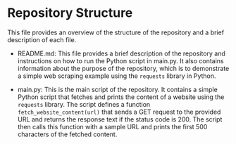 # Repository Structure

This file provides an overview of the structure of the repository and a brief description of each file.

- README.md: This file provides a brief description of the repository and instructions on how to run the Python script in main.py. It also contains information about the purpose of the repository, which is to demonstrate a simple web scraping example using the `requests` library in Python.

- main.py: This is the main script of the repository. It contains a simple Python script that fetches and prints the content of a website using the `requests` library. The script defines a function `fetch_website_content(url)` that sends a GET request to the provided URL and returns the response text if the status code is 200. The script then calls this function with a sample URL and prints the first 500 characters of the fetched content.
